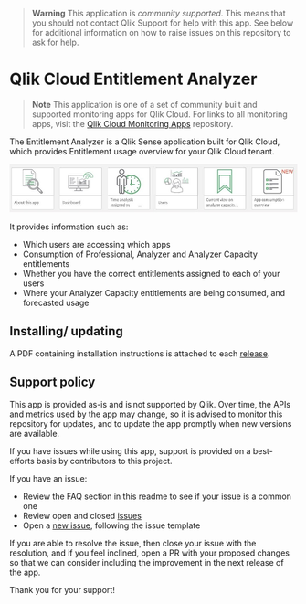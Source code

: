 > **Warning**
> This application is _community supported_. This means that you should not contact
> Qlik Support for help with this app. See below for additional information
> on how to raise issues on this repository to ask for help.

# Qlik Cloud Entitlement Analyzer

> **Note**
> This application is one of a set of community built and supported monitoring apps for Qlik Cloud.
> For links to all monitoring apps, visit the [Qlik Cloud Monitoring Apps](https://github.com/qlik-oss/qlik-cloud-monitoring-apps) repository.

The Entitlement Analyzer is a Qlik Sense application built for Qlik Cloud, which
provides Entitlement usage overview for your Qlik Cloud tenant.

![Sheets in the Entitlement Analyzer](/images/readme_sheets.png)

It provides information such as:

* Which users are accessing which apps
* Consumption of Professional, Analyzer and Analyzer Capacity entitlements
* Whether you have the correct entitlements assigned to each of your users
* Where your Analyzer Capacity entitlements are being consumed, and forecasted
  usage

## Installing/ updating

A PDF containing installation instructions is attached to each [release](/../../releases).

## Support policy

This app is provided as-is and is not supported by Qlik. Over time, the APIs and
metrics used by the app may change, so it is advised to monitor this repository
for updates, and to update the app promptly when new versions are available.

If you have issues while using this app, support is provided on a best-efforts
basis by contributors to this project.

If you have an issue:

* Review the FAQ section in this readme to see if your issue is a common one
* Review open and closed [issues](/../../issues)
* Open a [new issue](/../../issues/new), following the issue template

If you are able to resolve the issue, then close your issue with the resolution,
and if you feel inclined, open a PR with your proposed changes so that we can
consider including the improvement in the next release of the app.

Thank you for your support!
